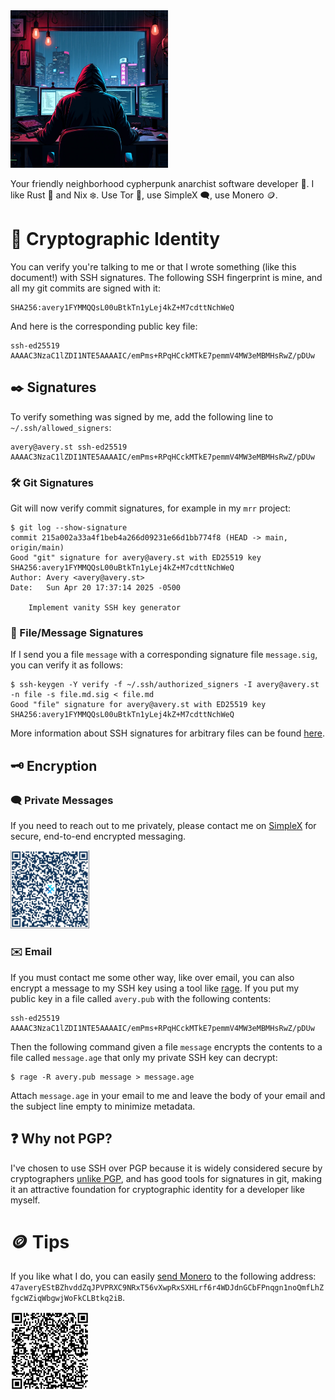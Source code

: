 ---
---

<img src="profile.webp" width=50% alt="A person sits in a dimly lit room facing away. In front of them are four computer monitors displaying code. Beyond that a window opens up to show a cyberpunk city skyline at night.">

Your friendly neighborhood cypherpunk anarchist software developer 🏴. I like Rust 🦀 and Nix ❄️. Use Tor 🧅, use SimpleX 🗨, use Monero 🪙.

# 🪪 Cryptographic Identity
You can verify you're talking to me or that I wrote something (like this
document!) with SSH signatures. The following SSH fingerprint is mine, and
all my git commits are signed with it:
```
SHA256:avery1FYMMQQsL00uBtkTn1yLej4kZ+M7cdttNchWeQ
```
And here is the corresponding public key file:
```
ssh-ed25519 AAAAC3NzaC1lZDI1NTE5AAAAIC/emPms+RPqHCckMTkE7pemmV4MW3eMBMHsRwZ/pDUw
```

## ✒️ Signatures
To verify something was signed by me, add the following line to `~/.ssh/allowed_signers`:
```
avery@avery.st ssh-ed25519 AAAAC3NzaC1lZDI1NTE5AAAAIC/emPms+RPqHCckMTkE7pemmV4MW3eMBMHsRwZ/pDUw
```

### 🛠️ Git Signatures
Git will now verify commit signatures, for example in my `mrr` project:
```
$ git log --show-signature
commit 215a002a33a4f1beb4a266d09231e66d1bb774f8 (HEAD -> main, origin/main)
Good "git" signature for avery@avery.st with ED25519 key SHA256:avery1FYMMQQsL00uBtkTn1yLej4kZ+M7cdttNchWeQ
Author: Avery <avery@avery.st>
Date:   Sun Apr 20 17:37:14 2025 -0500

    Implement vanity SSH key generator
```

### 📄 File/Message Signatures
If I send you a file `message` with a corresponding signature file
`message.sig`, you can verify it as follows:
```
$ ssh-keygen -Y verify -f ~/.ssh/authorized_signers -I avery@avery.st -n file -s file.md.sig < file.md
Good "file" signature for avery@avery.st with ED25519 key SHA256:avery1FYMMQQsL00uBtkTn1yLej4kZ+M7cdttNchWeQ
```

More information about SSH signatures for arbitrary files can be found
[here][0].

## 🗝️ Encryption
### 🗨 Private Messages
If you need to reach out to me privately, please contact me on [SimpleX][1]
for secure, end-to-end encrypted messaging.

<img src="simplex-address.webp" width=25% alt="My SimpleX address as a QR code">

### ✉️ Email
If you must contact me some other way, like over email, you can also encrypt a
message to my SSH key using a tool like [rage][2]. If you put my public key in
a file called `avery.pub` with the following contents:
```
ssh-ed25519 AAAAC3NzaC1lZDI1NTE5AAAAIC/emPms+RPqHCckMTkE7pemmV4MW3eMBMHsRwZ/pDUw
```

Then the following command given a file `message` encrypts the contents to a
file called `message.age` that only my private SSH key can decrypt:
```
$ rage -R avery.pub message > message.age
```

Attach `message.age` in your email to me and leave the body of your email and
the subject line empty to minimize metadata.

## ❓ Why not PGP?
I've chosen to use SSH over PGP because it is widely considered secure by
cryptographers [unlike PGP][3], and has good tools for signatures in git,
making it an attractive foundation for cryptographic identity for a developer
like myself.

# 🪙 Tips
If you like what I do, you can easily [send Monero][4] to the following address:
`47averyEStBZhvddZqJPVPRXC9NRxT56vXwpRxSXHLrf6r4WDJdnGCbFPnqgn1noQmfLhZfgcWZiqWbgwjWoFkCLBtkq2iB`.

<img src="monero-address.webp" width=25% alt="My Monero address as a QR code">

[0]: https://www.agwa.name/blog/post/ssh_signatures
[1]: https://simplex.chat/contact#/?v=2-7&smp=smp%3A%2F%2Fhejn2gVIqNU6xjtGM3OwQeuk8ZEbDXVJXAlnSBJBWUA%3D%40smp16.simplex.im%2F1OEUQxz8c4HJKA9_ve-4WMf2iptN6BvV%23%2F%3Fv%3D1-3%26dh%3DMCowBQYDK2VuAyEARRx2AqVbSeJ3-_HSE5D-MvBfqG2BpJIF28apdMPuHTY%253D%26srv%3Dp3ktngodzi6qrf7w64mmde3syuzrv57y55hxabqcq3l5p6oi7yzze6qd.onion
[2]: https://github.com/str4d/rage
[3]: https://www.latacora.com/blog/2019/07/16/the-pgp-problem/
[4]: https://trocador.app/anonpay/?ticker_to=xmr&network_to=Mainnet&address=47averyEStBZhvddZqJPVPRXC9NRxT56vXwpRxSXHLrf6r4WDJdnGCbFPnqgn1noQmfLhZfgcWZiqWbgwjWoFkCLBtkq2iB&donation=True&simple_mode=True&name=Avery&email=avery@avery.st&ticker_from=xmr&network_from=Mainnet&bgcolor=000000ff